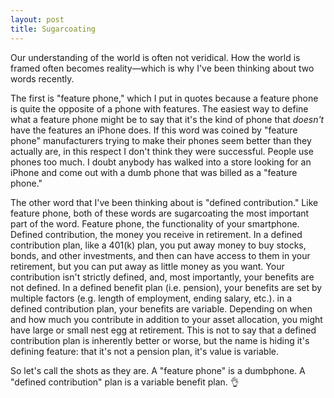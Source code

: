 ```yaml
---
layout: post
title: Sugarcoating
---
```


Our understanding of the world is often not veridical. How the world is framed often becomes reality—which is why I've been thinking about two words recently.

The first is "feature phone," which I put in quotes because a feature phone is quite the opposite of a phone with features. The easiest way to define what a feature phone might be to say that it's the kind of phone that *doesn't* have the features an iPhone does. If this word was coined by "feature phone" manufacturers trying to make their phones seem better than they actually are, in this respect I don't think they were successful. People use phones too much. I doubt anybody has walked into a store looking for an iPhone and come out with a dumb phone that was billed as a "feature phone."

The other word that I've been thinking about is "defined contribution." Like feature phone, both of these words are sugarcoating the most important part of the word. Feature phone, the functionality of your smartphone. Defined contribution, the money you receive in retirement. In a defined contribution plan, like a 401(k) plan, you put away money to buy stocks, bonds, and other investments, and then can have access to them in your retirement, but you can put away as little money as you want. Your contribution isn't strictly defined, and, most importantly, your benefits are not defined. In a defined benefit plan (i.e. pension), your benefits are set by multiple factors (e.g. length of employment, ending salary, etc.). in a defined contribution plan, your benefits are variable. Depending on when and how much you contribute in addition to your asset allocation, you might have large or small nest egg at retirement. This is not to say that a defined contribution plan is inherently better or worse, but the name is hiding it's defining feature: that it's not a pension plan, it's value is variable.

So let's call the shots as they are. A "feature phone" is a dumbphone. A "defined contribution" plan is a variable benefit plan. 👌 
